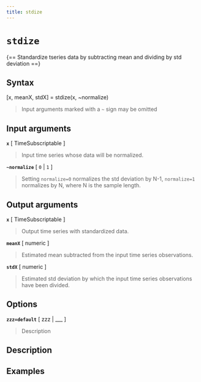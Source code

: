 ```yaml
---
title: stdize
---
```


# `stdize`

{== Standardize tseries data by subtracting mean and dividing by std deviation ==}


## Syntax 

[x, meanX, stdX] = stdize(x, ~normalize)
> 
> Input arguments marked with a `~` sign may be omitted
> 

## Input arguments 

__`x`__ [ TimeSubscriptable ]
> 
> Input time series whose data will be normalized.
> 

__`~normalize`__ [ `0` | `1` ]
> 
> Setting `normalize=0` normalizes the std deviation by N-1, `normalize=1`
> normalizes by N, where N is the sample length.
> 

## Output arguments 

__`x`__ [ TimeSubscriptable ]
> 
> Output time series with standardized data.
> 

__`meanX`__ [ numeric ]
> 
> Estimated mean subtracted from the input time series observations.
> 

__`stdX`__ [ numeric ]
> 
> Estimated std deviation by which the input time series observations have
> been divided.
> 

## Options 

__`zzz=default`__ [ zzz | ___ ]
> 
> Description
> 


## Description 



## Examples

```matlab
```

